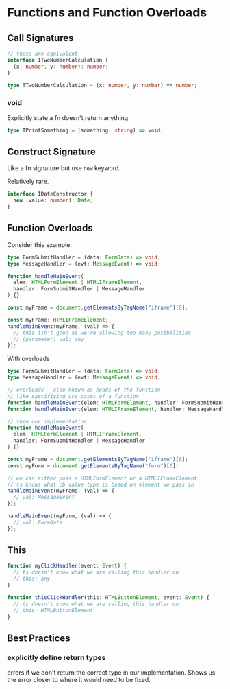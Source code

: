 # Functions and Function Overloads

## Call Signatures

```ts
// these are equivalent
interface ITwoNumberCalculation {
  (x: number, y: number): number;
}

type TTwoNumberCalculation = (x: number, y: number) => number;
```

### void

Explicitly state a fn doesn't return anything.

```ts
type TPrintSomething = (something: string) => void;
```

## Construct Signature

Like a fn signature but use `new` keyword.

Relatively rare.

```ts
interface IDateConstructor {
  new (value: number): Date;
}
```

## Function Overloads

Consider this example.

```ts
type FormSubmitHandler = (data: FormData) => void;
type MessageHandler = (evt: MessageEvent) => void;

function handleMainEvent(
  elem: HTMLFormElement | HTMLIFrameElement,
  handler: FormSubmitHandler | MessageHandler
) {}

const myFrame = document.getElementsByTagName("iframe")[0];

const myFrame: HTMLIFrameElement;
handleMainEvent(myFrame, (val) => {
  // this isn't good as we're allowing too many posibilities
  // (parameter) val: any
});
```

With overloads

```ts
type FormSubmitHandler = (data: FormData) => void;
type MessageHandler = (evt: MessageEvent) => void;

// overloads - also known as heads of the function
// like specifiying use cases of a function
function handleMainEvent(elem: HTMLFormElement, handler: FormSubmitHandler);
function handleMainEvent(elem: HTMLIFrameElement, handler: MessageHandler);

// then our implementation
function handleMainEvent(
  elem: HTMLFormElement | HTMLIFrameElement,
  handler: FormSubmitHandler | MessageHandler
) {}

const myFrame = document.getElementsByTagName("iframe")[0];
const myForm = document.getElementsByTagName("form")[0];

// we can either pass a HTMLFormElement or a HTMLIFrameElement
// ts knows what cb value type is based on element we pass in
handleMainEvent(myFrame, (val) => {
  // val: MessageEvent
});

handleMainEvent(myForm, (val) => {
  // val: FormData
});
```

## This

```ts
function myClickHandler(event: Event) {
  // ts doesn't know what we are calling this handler on
  // this: any
}

function thisClickHandler(this: HTMLButtonElement, event: Event) {
  // ts doesn't know what we are calling this handler on
  // this: HTMLButtonElement
}
```

## Best Practices

### explicitly define return types

errors if we don't return the correct type in our implementation. Shows us the error closer to where it would need to be fixed.

###
